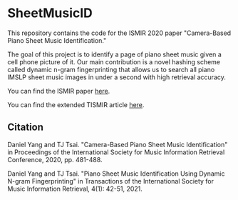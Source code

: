 # SheetMusicID

This repository contains the code for the ISMIR 2020 paper "Camera-Based Piano Sheet Music Identification."

The goal of this project is to identify a page of piano sheet music given a cell phone picture of it.  Our main contribution is a novel hashing scheme called dynamic n-gram fingerprinting that allows us to search all piano IMSLP sheet music images in under a second with high retrieval accuracy.

You can find the ISMIR paper [here](https://drive.google.com/file/d/19fmXoQw6Uj6ImZVdmBbZu7cXUFHyBvsj/view?usp=sharing).

You can find the extended TISMIR article [here](https://transactions.ismir.net/articles/10.5334/tismir.70/).

## Citation

Daniel Yang and TJ Tsai. "Camera-Based Piano Sheet Music Identification" in Proceedings of the International Society for Music Information Retrieval Conference, 2020, pp. 481-488.

Daniel Yang and TJ Tsai. "Piano Sheet Music Identification Using Dynamic N-gram Fingerprinting" in Transactions of the International Society for Music Information Retrieval, 4(1): 42-51, 2021.
